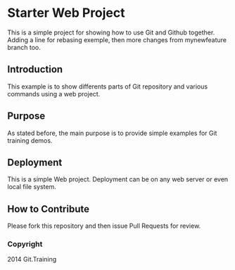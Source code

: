 # Starter Web Project 

This is a simple project for showing how to use Git and Github together. Adding a line for rebasing exemple, then more changes from mynewfeature branch too. 




## Introduction

This example is to show differents parts of Git repository and various commands using a web project. 


## Purpose

As stated before, the main purpose is to provide simple examples for Git training demos. 


## Deployment  

This is a simple Web project. Deployment can be on any web server or even local file system. 

## How to Contribute 

Please fork this repository and then issue Pull Requests for review. 

### Copyright

2014 Git.Training



